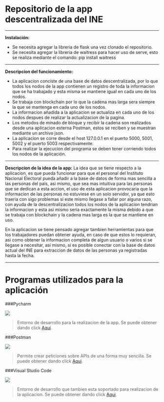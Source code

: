 # Repositorio de la app descentralizada del INE

------------

**Instalación:**
- Se necesita agregar la libreria de flask una vez clonado el repositorio.
- Se necesita agregar la libreria de waitress para hacer uso de serve, esto se realiza mediante el comando:
		pip install waitress

------------

**Descripcion del funcionamiento:**
- La aplicacion conciste de una base de datos descentralizada, por lo que todos los nodos de la app contienen un registro de toda la informacion que se ha trabajado y esta misma se mantiene igual en cada uno de los nodos.
- Se trabaja con blockchain por lo que la cadena mas larga sera siempre la que se mantenga en cada uno de los nodos.
- La informacion añadida a la aplicacion se actualiza en cada uno de los nodos despues de realizar la actualizacion de la pagina.
- Los metodos de minado de bloque y recibir la cadena son realizados desde una aplicacion externa Postman, estos se reciben y se muestran mediante un archivo json.
- La aplicacion se corre desde el host 127.0.0.1 en el puerto 5000, 5001, 5002 y el puerto 5003 respectivamente.
- Para realizar la ejecucion del programa se deben tener corriendo todos los nodos de la aplicación.

------------

**Descripcion de la idea de la app:**
La idea que se tiene respecto a la aplicacion, es que pueda funcionar para que el personal del Instituto Nacional Electoral pueda añadir a la base de datos de forma mas sencilla a las personas del pais, asi mismo, que sea mas intuitiva para las personas que se dedican a esta accion, el uso de esta aplicacion provocaria que la informacion de las personas no estuviese en un solo servidor, ya que esto traeria con sigo problemas si este mismo llegase a fallar por alguna razo, con ayuda de la descentralizacion todos los nodos de la aplicacion tendrian la informacion y esta asi mismo seria exactamente la misma debido a que se trabaja con blockchain y la cadena mas larga es la que se mantiene en uso.

En la aplicacion se tiene pensado agregar tambien herramientas para que los trabajadores puedan obtener ayuda, en caso de que estos lo requieran, asi como obtener la informacion completa de algun usuario o varios si se llegase a necesitar, asi mismo, si es posible conectar con la base de datos actual del INE para extraccion de datos de las personas ya registradas hasta la fecha.

------------

# Programas utilizados para la aplicación
###Pycharm

![](https://resources.jetbrains.com/storage/products/pycharm/img/meta/pycharm_logo_300x300.png)

> Entorno de desarrollo para la realizacion de la app. Se puede obtener dando click [Aqui](https://www.jetbrains.com/es-es/pycharm/download/#section=windows "Aqui").

###Postman

![](https://dashboard.snapcraft.io/site_media/appmedia/2018/11/logo-mark.png)

> Permite crear peticiones sobre APIs de una forma muy sencilla. Se puede obtener dando click [Aqui](https://www.postman.com/downloads/ "Aqui").

###Visual Studio Code

![](https://i1.wp.com/blog.330ohms.com/wp-content/uploads/2021/02/thumbnail_visualstudiocode_01.png?fit=1200%2C675&ssl=1)

> Entorno de desarrollo que tambien esta soportado para realizacion de la aplicacion. Se puede obtener dando click [Aqui](https://code.visualstudio.com/download "Aqui").